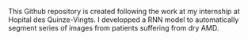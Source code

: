 This Github repository is created following the work at my internship at Hopital des Quinze-Vingts. I developped a RNN model to automatically segment series of images from patients suffering from dry AMD.
